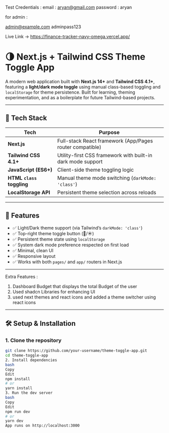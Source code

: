 Test Credentials : 
email : aryan@gmail.com
password : aryan

for admin :

admin@example.com
adminpass123

Live Link -> https://finance-tracker-navy-omega.vercel.app/


# 🌗 Next.js + Tailwind CSS Theme Toggle App

A modern web application built with **Next.js 14+** and **Tailwind CSS 4.1+**, featuring a **light/dark mode toggle** using manual class-based toggling and `localStorage` for theme persistence. Built for learning, theming experimentation, and as a boilerplate for future Tailwind-based projects.

---

## 🚀 Tech Stack

| Tech         | Purpose                                   |
|--------------|--------------------------------------------|
| **Next.js**  | Full-stack React framework (App/Pages router compatible) |
| **Tailwind CSS 4.1+** | Utility-first CSS framework with built-in dark mode support |
| **JavaScript (ES6+)** | Client-side theme toggling logic |
| **HTML `class` toggling** | Manual theme mode switching (`darkMode: 'class'`) |
| **LocalStorage API** | Persistent theme selection across reloads |

---

## 🌟 Features

- ✅ Light/Dark theme support (via Tailwind’s `darkMode: 'class'`)
- ✅ Top-right theme toggle button (🌙/☀️)
- ✅ Persistent theme state using `localStorage`
- ✅ System dark mode preference respected on first load
- ✅ Minimal, clean UI
- ✅ Responsive layout
- ✅ Works with both `pages/` and `app/` routers in Next.js

---
Extra Features :

1) Dashboard Budget that displays the total Budget of the user
2) Used shadcn Libraries for enhancing UI
3) used next themes and react icons and added a theme switcher using react icons


---

## 🛠️ Setup & Installation

### 1. Clone the repository

```bash
git clone https://github.com/your-username/theme-toggle-app.git
cd theme-toggle-app
2. Install dependencies
bash
Copy
Edit
npm install
# or
yarn install
3. Run the dev server
bash
Copy
Edit
npm run dev
# or
yarn dev
App runs on http://localhost:3000

